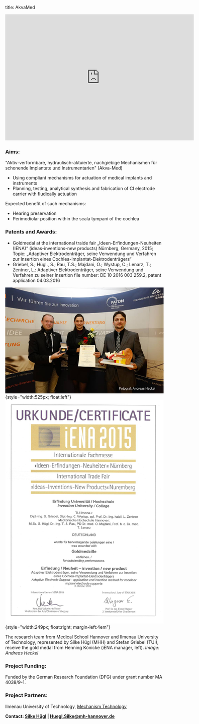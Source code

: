 title: AkvaMed

<iframe width="600px" height="400px" src="https://www.youtube.com/embed/8Envgp2PDsA" frameborder="0" allowfullscreen></iframe>

### Aims:

"Aktiv-verformbare, hydraulisch-aktuierte, nachgiebige Mechanismen für schonende Implantate und Instrumentarien" (Akva-Med)
	
- Using compliant mechanisms for actuation of medical implants and instruments
- Planning, testing, analytical synthesis and fabrication of CI electrode carrier with fludically actuation 

Expected benefit of such mechanisms:
 - Hearing preservation
 - Perimodiolar position within the scala tympani of the cochlea
  
### Patents and Awards:

- Goldmedal at the international traide fair „Ideen-Erfindungen-Neuheiten (IENA)“ (ideas-inventions-new products) Nürnberg, Germany, 2015; 
 Topic: „Adaptiver Elektrodenträger, seine Verwendung und Verfahren zur Insertion eines Cochlea-Implantat-Elektrodenträgers“
- Griebel, S.; Hügl., S.; Rau, T.S.; Majdani, O.; Wystup, C.; Lenarz, T.; Zentner, L.: 
 Adaptiver Elektrodenträger, seine Verwendung und Verfahren zu seiner Insertion
 file number: DE 10 2016 003 259.2, patent application 04.03.2016 

![](2015auszeichnung.jpg){style="width:525px; float:left"} ![](iena.png){style="width:249px; float:right; margin-left:4em"} 


The research team from Medical School Hannover and Ilmenau University of Technology, represented by Silke Hügl (MHH) and Stefan Griebel (TUI), receive the gold medal from Henning Könicke (iENA manager, left). *Image: Andreas Heckel*


### Project Funding:
Funded by the German Research Foundation (DFG) under grant number MA 4038/9-1.

### Project Partners:

Ilmenau University of Technology, [Mechanism Technology](https://www.tu-ilmenau.de/en/mechanism-technology-group "TU Ilmenau - Mechanism Technology")

**Contact: 
[Silke Hügl](http://www.vianna.de/01_workgroups/majdani/staff/silke.html) | Huegl.Silke@mh-hannover.de**

